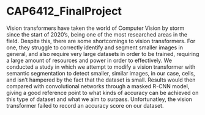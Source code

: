 # CAP6412_FinalProject
Vision transformers have taken the world of Computer Vision by storm since the start of 2020’s, being one of the most researched areas in the field. Despite this, there are some shortcomings to vision transformers. For one, they struggle to correctly identify and segment smaller images in general, and also require very large datasets in order to be trained, requiring a large amount of resources and power in order to effectively. We conducted a study in which we attempt to modify a vision transformer with semantic segmentation to detect smaller, similar images, in our case, cells, and isn’t hampered by the fact that the dataset is small. Results would then compared with convolutional networks through a masked R-CNN model, giving a good reference point to what kinds of accuracy can be achieved on this type of dataset and what we aim to surpass. Unfortunatley, the vision transformer failed to record an accuracy score on our dataset.
